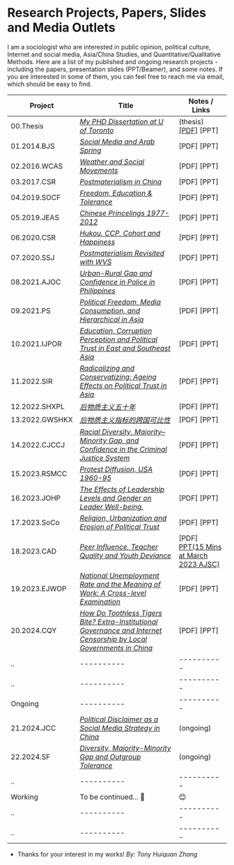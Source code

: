 # Research Projects, Papers, Slides and Media Outlets #
I am a sociologist who are interested in public opinion, political culture, Internet and social media, Asia/China Studies, and Quantitative/Qualitative Methods.
Here are a list of my published and ongoing research projects - including the papers, presentation slides (PPT/Beamer), and some notes.
If you are interested in some of them, you can feel free to reach me via email, which should be easy to find.

Project   | Title      | Notes / Links
----------| ---------- | ----------
00.Thesis      | *[My PHD Dissertation at U of Toronto](https://github.com/huiquanR/)*  |   (thesis) [[PDF]](Papers/000%202018%20Dissertation.pdf) [PPT]
01.2014.BJS    | *[Social Media and Arab Spring](https://github.com/huiquanR/)* | [PDF] [PPT]
02.2016.WCAS   | *[Weather and Social Movements](PDF/01_2016_Weather_革命者也怕淋雨_政见文章.pdf)* | [PDF] [PPT]
03.2017.CSR    | *[Postmaterialism in China](https://github.com/huiquanR/)* | [PDF] [PPT]
04.2019.SOCF   | *[Freedom, Education & Tolerance](PDF/03_2016_同性戀包容度_缪斯夫人_微文库原文已删.pdf)* | [PDF] [PPT]
05.2019.JEAS   | *[Chinese Princelings 1977-2012](PDF/04_2019_JEAS_Princelings_50min.pdf)* | [PDF] [PPT]
06.2020.CSR    | *[Hukou, CCP, Cohort and Happiness](PDF/05_2020_CSR_15min幸福感.pdf)* | [PDF] [PPT]
07.2020.SSJ    | *[Postmaterialism Revisited with WVS](PDF/02_2019_Postmaterialism_RUC_50mins.pdf)* | [PDF] [PPT]
08.2021.AJOC   | *[Urban-Rural Gap and Confidence in Police in Philippines](PDF/06_科研快訊_菲律賓社會對警務系統的態度.pdf)* | [PDF] [PPT]
09.2021.PS     | *[Political Freedom, Media Consumption, and Hierarchical in Asia](https://weixin.sogou.com/link?url=dn9a_-gY295K0Rci_xozVXfdMkSQTLW6cwJThYulHEtVjXrGTiVgS6uV4gDFp6O_OX4g4mwJVGjJEzRNXp87q1qXa8Fplpd9QCI0OTL22Cq1uPFEJrTj1YE_ifVWttJG3U0BbO-Sl5adgj6H4v3rGCWDZi6W7awe1CDDuhisuSViXEsmyCRc2RL7W_tOaBcEj--dl6C-XdsCRPSGe-kKuKFsWDs4R9-gaa8sYC_qsJmualTGHWsGj0-id3Lqt7yqETM9hpoWd5i54z_tGSZTqA..&type=2&query=umsociology%20%E7%A7%91%E7%A0%94%E5%BF%AB%E8%AE%AF%20%E5%BC%A0%E6%B1%87%E6%B3%89&token=empty&k=98&h=_)* | [PDF] [PPT]
10.2021.IJPOR  | *[Education, Corruption Perception and Political Trust in East and Southeast Asia](https://weixin.sogou.com/link?url=dn9a_-gY295K0Rci_xozVXfdMkSQTLW6cwJThYulHEtVjXrGTiVgS6uV4gDFp6O_OX4g4mwJVGjJEzRNXp87q1qXa8Fplpd9QCI0OTL22Cq1uPFEJrTj1YE_ifVWttJG3U0BbO-Sl5adgj6H4v3rGICSKlV4qoTBZMMmTBeIX2xpWrxK8Mx3l1SB_x6QTRy4VeUuWvMy7oggRnTNK6Hl2KQEIpOWuR_bwBhGkUjUj-mRkH-6ehKVsDlo_YC0ZB3SqjQtj-552uyE8RsmObDbtQ..&type=2&query=umsociology%20%E7%A7%91%E7%A0%94%E5%BF%AB%E8%AE%AF%20%E5%BC%A0%E6%B1%87%E6%B3%89&token=empty&k=25&h=r)* | [PDF] [PPT]
11.2022.SIR    | *[Radicalizing and Conservatizing: Ageing Effects on Political Trust in Asia](https://link.springer.com/article/10.1007/s11205-021-02848-8)* | [PDF] [PPT]
12.2022.SHXPL  | *[后物质主义五十年](PDF/02_2019_Postmaterialism_RUC_50mins.pdf)* | [PDF] [PPT]
13.2022.GWSHKX | *[后物质主义指标的跨国可比性](https://osf.io/twe9p/)* | [PDF] [PPT]
14.2022.CJCCJ  | *[Racial Diversity, Majority–Minority Gap, and Confidence in the Criminal Justice System](http://dx.doi.org/10.3138/cjccj.2021-0049)*| [PDF] [PPT]
15.2023.RSMCC  | *[Protest Diffusion, USA 1960-95](PDF/08_DOCA_UM_20210408_TALK_45min.pdf)* | [PDF] [PPT]
16.2023.JOHP   | *[The Effects of Leadership Levels and Gender on Leader Well-being.](http://dx.doi.org/10.1037/ocp0000361)*    | [PDF] [PPT]
17.2023.SoCo   | *[Religion, Urbanization and Erosion of Political Trust](https://github.com/huiquanR/)* | [PDF] [PPT]
18.2023.CAD    | *[Peer Influence, Teacher Quality and Youth Deviance](PDF/Peer,Teacher,Youth%20Delinquency%20-%20v0.04.pdf)*    | [PDF] [PPT(15 Mins at March 2023 AJSC)](PDF/Peer,Teacher,Youth%20Delinquency%20-%20v0.04.pdf)
19.2023.EJWOP  | *[National Unemployment Rate and the Meaning of Work: A Cross-level Examination](https://github.com/huiquanR/Publications/blob/main/019%202024%20-%20EJWOP%20-%20Hu%20and%20Zhang%20-%20National%20unemployment%20rates%20and%20the%20meaning%20of%20work.pdf)* | [PDF] [PPT]
20.2024.CQY    | *[How Do Toothless Tigers Bite? Extra-Institutional Governance and Internet Censorship by Local Governments in China](https://github.com/huiquanR/)* | [PDF] [PPT]
..             | ---------- | ----------
..             | ---------- | ----------
Ongoing        | ---------- | ----------
21.2024.JCC    | *[Political Disclaimer as a Social Media Strategy in China](https://github.com/huiquanR/)* |  (ongoing)
22.2024.SF     | *[Diversity, Majority-Minority Gap and Outgroup Tolerance](https://github.com/huiquanR/)* |  (ongoing)
..             | ---------- | ----------
Working        | To be continued... :metal: | :blush: 
..             | ---------- | ----------
..             | ---------- | ----------

<!-- this is a comment 21.2024.SF     |  | (ongoing)  -->
<!-- this is a comment 22.2024.JIBS   | *[See Jane Rule: Exposure to Female Leaders and Gender Egalitarian Values](https://github.com/huiquanR/)* |  (ongoing)  -->
<!-- this is a comment 23.2024.SMS    |  | (ongoing)  -->
<!-- this is a comment 24.2024.AJS    | *[Linguistic Diversity, Majority-Minority Gap, and Outgroup Tolerance](https://github.com/huiquanR/)* |  (ongoing)  -->
<!-- this is a comment 25.Working     | *[Campaign-style Governance: A Critical Review](https://github.com/huiquanR/)* |  (ongoing)   -->
<!-- this is a comment 26.Working     | *[Participatory Censorship: Grand Jury on Zhihu.com](https://github.com/huiquanR/)* |  (ongoing)  -->

- Thanks for your interest in my works!
*By: Tony Huiquan Zhang*
